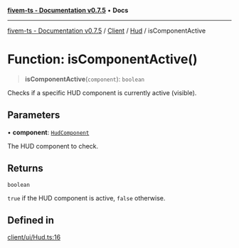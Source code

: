 [**fivem-ts - Documentation v0.7.5**](../../../../../README.md) • **Docs**

***

[fivem-ts - Documentation v0.7.5](../../../../../README.md) / [Client](../../../README.md) / [Hud](../README.md) / isComponentActive

# Function: isComponentActive()

> **isComponentActive**(`component`): `boolean`

Checks if a specific HUD component is currently active (visible).

## Parameters

• **component**: [`HudComponent`](../../../enumerations/HudComponent.md)

The HUD component to check.

## Returns

`boolean`

`true` if the HUD component is active, `false` otherwise.

## Defined in

[client/ui/Hud.ts:16](https://github.com/Purpose-Dev/fivem-ts/blob/main/src/client/ui/Hud.ts#L16)
